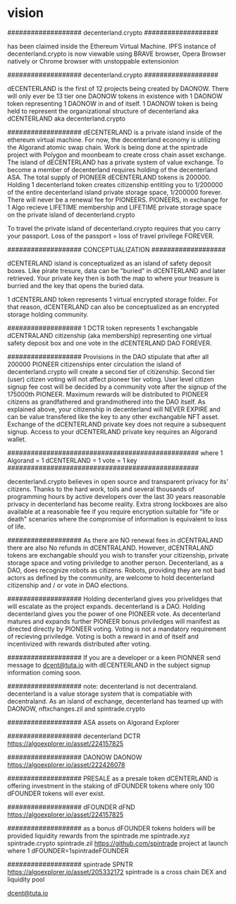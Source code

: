 # vision
###################
decenterland.crypto
###################

has been claimed inside the Ethereum Virtual Machine. IPFS instance of decenterland.crypto is now viewable using BRAVE browser, Opera Browser natively or Chrome browser with unstoppable extensionion

###################
decenterland.crypto
###################

dECENTERLAND is the first of 12 projects being created by DAONOW. There will only ever be 13 tier one DAONOW tokens in existence with 1 DAONOW token representing 1 DAONOW in and of itself. 1 DAONOW token is being held to represent the organizational structure of decenterland aka dCENTERLAND aka decenterland.crypto

###################
dECENTERLAND is a private island inside of the ethereum virtual machine. For now, the decenterland economy is utilizing the Algorand atomic swap chain. Work is being done at the spintrade project with Polygon and moonbeam to create cross chain asset exchange. The island of dECENTERLAND has a private system of value exchange. To become a member of decenterland requires holding of the decenterland ASA. The total supply of PIONEER dECENTERLAND tokens is 200000. Holding 1 decenterland token creates citizenship entitling you to 1/200000 of the entire decenterland island private storage space, 1/200000 forever. There will never be a renewal fee for PIONEERS. PIONEERS, in exchange for 1 Algo recieve LIFETIME membership and LIFETIME private storage space on the private island of decenterland.crypto

To travel the private island of decenterland.crypto requires that you carry your passport. Loss of the passport = loss of travel privilege FOREVER.

###################
CONCEPTUALIZATION
###################

dCENTERLAND island is conceptualized as an island of safety deposit boxes. Like pirate tresure, data can be "buried" in dCENTERLAND and later retrieved. Your private key then is both the map to where your treasure is burried and the key that opens the buried data.

1 dCENTERLAND token represents 1 virtual encrypted storage folder. For that reason, dCENTERLAND can also be conceptualized as an encrypted storage holding community.

###################
1 DCTR token represents 1 exchangable dCENTRALAND citizenship (aka membership) representing one virtual safety deposit box and one vote in the dCENTERLAND DAO FOREVER.

###################
Provisions in the DAO stipulate that after all 200000 PIONEER citizenships enter circulation the island of decenterland.crypto will create a second tier of citizenship. Second tier (user) citizen voting will not affect pioneer tier voting. User level citizen signup fee cost will be decided by a community vote after the signup of the 175000th PIONEER. Maximum rewards will be distributed to PIONEER citizens as grandfathered and grandmothered into the DAO itself. As explained above, your citizenship in decenterland will NEVER EXPIRE and can be value transfered like the key to any other exchangable NFT asset. Exchange of the dCENTERLAND private key does not require a subsequent signup. Access to your dCENTERLAND private key requires an Algorand wallet.

#################################################
where 1 Algorand = 1 dCENTERLAND = 1 vote = 1 key
#################################################

decenterland.crypto believes in open source and transparent privacy for its' citizens. Thanks to the hard work, toils and several thousands of programming hours by active developers over the last 30 years reasonable privacy in decenterland has become reality. Extra strong lockboxes are also available at a reasonable fee if you require encryption suitable for "life or death" scenarios where the compromise of information is equivalent to loss of life.

###################
As there are NO renewal fees in dCENTRALAND there are also No refunds in dCENTRALAND. However, dCENTRALAND tokens are exchangable should you wish to transfer your citizenship, private storage space and voting priviledge to another person. Decenterland, as a DAO, does recognize robots as citizens. Robots, providing they are not bad actors as defined by the community, are welcome to hold decenterland citizenship and / or vote in DAO elections.

###################
Holding decenterland gives you privelidges that will escalate as the project expands. decenterland is a DAO. Holding decenterland gives you the power of one PIONEER vote. As decenterland matures and expands further PIONEER bonus priviledges will manifest as directed directly by PIONEER voting. Voting is not a mandatory requirement of recieving priviledge. Voting is both a reward in and of itself and incentivized with rewards distributed after voting.

###################
If you are a developer or a keen PIONNER send message to dcent@tuta.io with dECENTERLAND in the subject
signup information coming soon.

###################
note: decenterland is not decentraland. decenterland is a value storage system that is compatiable with decentraland. As an island of exchange, decenterland has teamed up with DAONOW, nftxchanges.zil and spintrade.crypto

###################
ASA assets on Algorand Explorer

###################
decenterland DCTR
https://algoexplorer.io/asset/224157825

###################
DAONOW DAONOW
https://algoexplorer.io/asset/222426078

###################
PRESALE
as a presale token dCENTERLAND is offering investment in the staking of dFOUNDER tokens where only 100 dFOUNDER tokens will ever exist.

###################
dFOUNDER dFND
https://algoexplorer.io/asset/224157825

###################
as a bonus dFOUNDER tokens holders will be provided liquidity rewards from the spintrade.me spintrade.xyz spintrade.crypto spintrade.zil https://github.com/spintrade project at launch where 1 dFOUNDER=1spintradeFOUNDER

###################
spintrade SPNTR
https://algoexplorer.io/asset/205332172
spintrade is a cross chain DEX and liquidity pool

dcent@tuta.io
